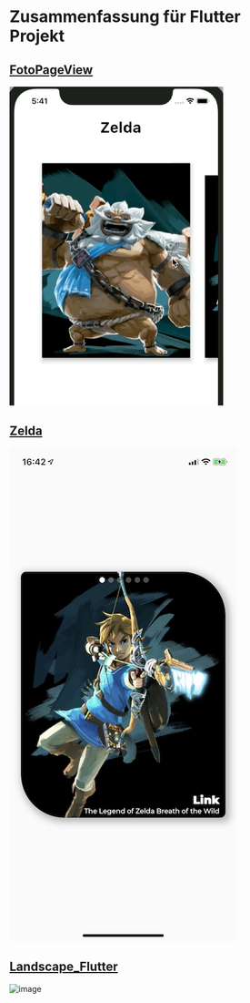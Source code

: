 # Zusammenfassung für Flutter Projekt

## [FotoPageView](https://github.com/ly05010419/FotoPageView) 

![image](https://github.com/ly05010419/FotoPageView/blob/master/show.gif?raw=true)


## [Zelda](https://github.com/ly05010419/Zelda) 
![image](https://github.com/ly05010419/Zelda/blob/master/screenshot.png?raw=true)


## [Landscape_Flutter](https://github.com/ly05010419/Landscape_Flutter) 
![image](https://github.com/ly05010419/Landscape_Flutter/blob/master/show.gif?raw=true)
